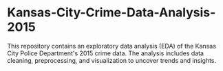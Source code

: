 # Kansas-City-Crime-Data-Analysis-2015
This repository contains an exploratory data analysis (EDA) of the Kansas City Police Department's 2015 crime data. The analysis includes data cleaning, preprocessing, and visualization to uncover trends and insights.
